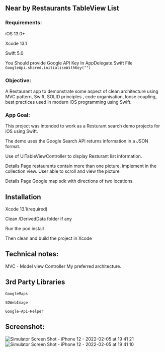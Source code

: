 ## Near by Restaurants TableView List

### Requirements:

 iOS 13.0+

 Xcode 13.1

 Swift 5.0

You Should provide Google API Key In AppDelegate.Swift File
`GoogleApi.shared.initialiseWithKey("")`

### Objective:

A Restaurant app to demonstrate some aspect of clean architecture using MVC pattern, Swift, SOLID principles , code organisation, loose coupling, best practices used in modern iOS programming using Swift.

### App Goal:
This project was intended to work as a Resturant search demo projects for iOS using Swift.

The demo uses the Google Search API returns information in a JSON format.

Use of UITableViewController to display Resturant list information.

Details Page restaurants contain more than one picture, implement in the collection view. User able to scroll and view the picture

Details Page Google map sdk with directions of two locations.

## Installation

Xcode 13.1(required)

Clean /DerivedData folder if any

Run the pod install

Then clean and build the project in Xcode

## Technical notes:

MVC - Model view Controller My preferred architecture.


## 3rd Party Libraries

`GoogleMaps`

`SDWebImage`

`Google-Api-Helper`


## Screenshot:
![Simulator Screen Shot - iPhone 12 - 2022-02-05 at 19 41 21](https://user-images.githubusercontent.com/30459376/153124904-0f8a5110-1662-4601-abe7-e7f4fc6270dd.png)
![Simulator Screen Shot - iPhone 12 - 2022-02-05 at 19 41 10](https://user-images.githubusercontent.com/30459376/153124958-ed26d8dc-6529-4109-92eb-da5ce5765fac.png)


